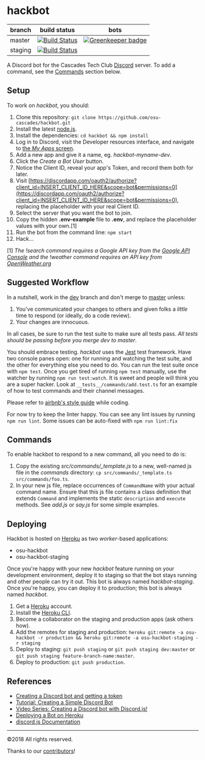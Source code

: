# hackbot

|branch|build status|bots|
|---|---|---|
|master|[![Build Status](https://travis-ci.org/osu-cascades/hackbot.svg?branch=master)](https://travis-ci.org/osu-cascades/hackbot)| [![Greenkeeper badge](https://badges.greenkeeper.io/osu-cascades/hackbot.svg)](https://greenkeeper.io/) |
|staging|[![Build Status](https://travis-ci.org/osu-cascades/hackbot.svg?branch=staging)](https://travis-ci.org/osu-cascades/hackbot)|


A Discord bot for the Cascades Tech Club [Discord](http://discordapp.com) server. To add a command, see the [Commands](#commands) section below.

## Setup

To work on _hackbot_, you should:

1. Clone this repository: `git clone https://github.com/osu-cascades/hackbot.git`
2. Install the latest [node.js](https://nodejs.org).
3. Install the dependencies: `cd hackbot && npm install`
4. Log in to Discord, visit the Developer resources interface, and navigate to [the _My Apps_ screen](https://discordapp.com/developers/applications/me).
5. Add a new app and give it a name, eg. _hackbot-myname-dev_.
6. Click the _Create a Bot User_ button.
7. Notice the Client ID, reveal your app's Token, and record them both for later.
8. Visit [https://discordapp.com/oauth2/authorize?client_id=INSERT_CLIENT_ID_HERE&scope=bot&permissions=0](https://discordapp.com/oauth2/authorize?client_id=INSERT_CLIENT_ID_HERE&scope=bot&permissions=0), replacing the placeholder with your real Client ID.
9. Select the server that you want the bot to join.
10. Copy the hidden **.env-example** file to **.env**, and replace the placeholder values with your own.[1]
11. Run the bot from the command line: `npm start`
12. Hack...

[1] _The !search command requires a Google API key from the [Google API Console](https://console.developers.google.com) and the !weather command requires an API key from [OpenWeather.org](https://openweathermap.org/)_

## Suggested Workflow

In a nutshell, work in the [dev](https://github.com/osu-cascades/hackbot/tree/dev) branch and don't merge to [master](https://github.com/osu-cascades/hackbot/tree/master) unless:

1. You've communicated your changes to others and given folks a _little_ time to respond (or ideally, do a code review).
2. Your changes are innocuous.

In all cases, be sure to run the test suite to make sure all tests pass. _All tests should be passing before you merge dev to master_.

You should embrace testing. _hackbot_ uses the [Jest](https://facebook.github.io/jest/) test framework. Have two console panes open: one for running and watching the test suite, and the other for everything else you need to do. You can run the test suite once with `npm test`. Once you get tired of running `npm test` manually, use the watcher by running `npm run test:watch`. It is sweet and people will think you are a super hacker. Look at `__tests__/commands/add.test.ts` for an example of how to test commands and their channel messages.

Please refer to [airbnb's style guide](https://github.com/airbnb/javascript) while coding.

For now try to keep the linter happy. You can see any lint issues by running `npm run lint`. Some issues can be auto-fixed with `npm run lint:fix`

## Commands

To enable hackbot to respond to a new command, all you need to do is:

1. Copy the existing *src/commands/_template.js* to a new, well-named js file in the _commands_ directory: `cp src/commands/_template.ts src/commands/foo.ts`.
2. In your new js file, replace occurrences of `CommandName` with your actual command name. Ensure that this js file contains a class definition that extends `Command` and implements the static `description` and `execute` methods. See _add.js_ or _say.js_ for some simple examples.

## Deploying

Hackbot is hosted on [Heroku](https://heroku.com) as two _worker_-based applications:

* osu-hackbot
* osu-hackbot-staging

Once you're happy with your new _hackbot_ feature running on your development environment, deploy it to staging so that the bot stays running and other people
can try it out. This bot is always named _hackbot-staging_. Once you're happy, you can deploy it to production; this bot is always named _hackbot_.

1. Get a [Heroku](https://heroku.com) account.
2. Install the [Heroku CLI](https://devcenter.heroku.com/articles/heroku-cli).
3. Become a collaborator on the staging and production apps (ask others how).
4. Add the remotes for staging and production: `heroku git:remote -a osu-hackbot -r production && heroku git:remote -a osu-hackbot-staging -r staging`
5. Deploy to staging: `git push staging` or `git push staging dev:master` or `git push staging feature-branch-name:master`.
6. Deploy to production: `git push production`.

## References

* [Creating a Discord bot and getting a token](https://github.com/reactiflux/discord-irc/wiki/Creating-a-discord-bot-&-getting-a-token)
* [Tutorial: Creating a Simple Discord Bot](https://medium.com/@renesansz/tutorial-creating-a-simple-discord-bot-9465a2764dc0)
* [Video Series: Creating a Discord bot with Discord.js!](https://youtu.be/rVfjZrqoQ7o)
* [Deploying a Bot on Heroku](http://shiffman.net/a2z/bot-heroku/)
* [discord.js Documentation](https://discord.js.org)

___
©2018 All rights reserved.

Thanks to our [contributors](https://github.com/osu-cascades/hackbot/graphs/contributors)!

